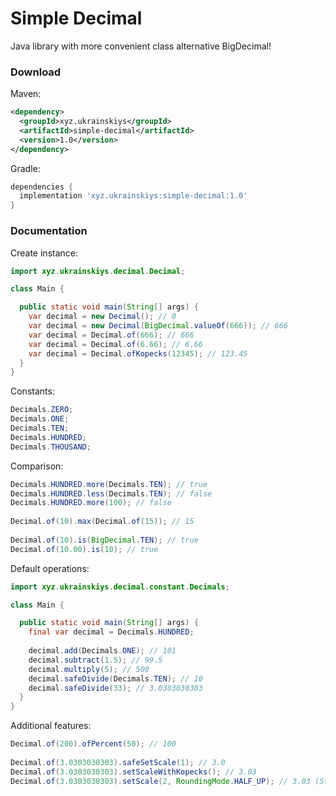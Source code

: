 # Simple Decimal
Java library with more convenient class alternative BigDecimal!

### Download
Maven:
```xml
<dependency>
  <groupId>xyz.ukrainskiys</groupId>
  <artifactId>simple-decimal</artifactId>
  <version>1.0</version>
</dependency>
```
Gradle:
```groovy
dependencies {
  implementation 'xyz.ukrainskiys:simple-decimal:1.0'
}
```

### Documentation
Create instance:

```java
import xyz.ukrainskiys.decimal.Decimal;

class Main {

  public static void main(String[] args) {
    var decimal = new Decimal(); // 0
    var decimal = new Decimal(BigDecimal.valueOf(666)); // 666
    var decimal = Decimal.of(666); // 666
    var decimal = Decimal.of(6.66); // 6.66
    var decimal = Decimal.ofKopecks(12345); // 123.45
  }
}
```

Constants:

```java
Decimals.ZERO;
Decimals.ONE;
Decimals.TEN; 
Decimals.HUNDRED;
Decimals.THOUSAND;
```

Comparison:
```java
Decimals.HUNDRED.more(Decimals.TEN); // true   
Decimals.HUNDRED.less(Decimals.TEN); // false   
Decimals.HUNDRED.more(100); // false
    
Decimal.of(10).max(Decimal.of(15)); // 15
    
Decimal.of(10).is(BigDecimal.TEN); // true   
Decimal.of(10.00).is(10); // true
```

Default operations:
```java
import xyz.ukrainskiys.decimal.constant.Decimals;

class Main {

  public static void main(String[] args) {
    final var decimal = Decimals.HUNDRED;
    
    decimal.add(Decimals.ONE); // 101
    decimal.subtract(1.5); // 99.5
    decimal.multiply(5); // 500
    decimal.safeDivide(Decimals.TEN); // 10
    decimal.safeDivide(33); // 3.0303030303
  }
}
```

Additional features:
```java
Decimal.of(200).ofPercent(50); // 100
    
Decimal.of(3.0303030303).safeSetScale(1); // 3.0   
Decimal.of(3.0303030303).setScaleWithKopecks(); // 3.03
Decimal.of(3.0303030303).setScale(2, RoundingMode.HALF_UP); // 3.03 (Standard BigDecimal method)
```

